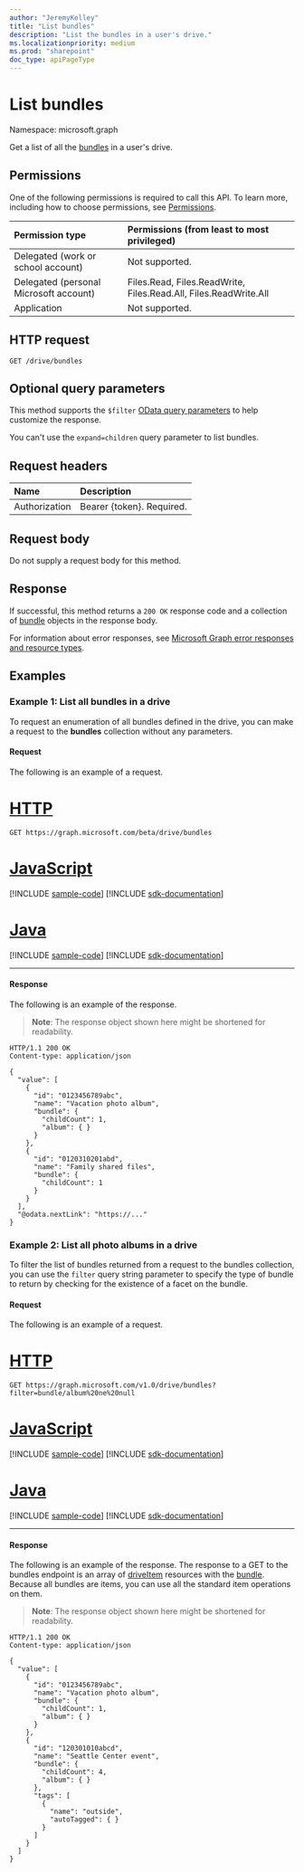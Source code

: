 ```yaml
---
author: "JeremyKelley"
title: "List bundles"
description: "List the bundles in a user's drive."
ms.localizationpriority: medium
ms.prod: "sharepoint"
doc_type: apiPageType
---
```


# List bundles

Namespace: microsoft.graph

Get a list of all the [bundles][bundle] in a user's drive.

## Permissions

One of the following permissions is required to call this API. To learn more, including how to choose permissions, see [Permissions](/graph/permissions-reference).

|Permission type      | Permissions (from least to most privileged)              |
|:--------------------|:---------------------------------------------------------|
|Delegated (work or school account) | Not supported.                             |
|Delegated (personal Microsoft account) | Files.Read, Files.ReadWrite, Files.Read.All, Files.ReadWrite.All    |
|Application          | Not supported.                                           |

## HTTP request

<!-- { "blockType": "ignored" } -->

```http
GET /drive/bundles
```

## Optional query parameters

This method supports the `$filter` [OData query parameters](/graph/query-parameters) to help customize the response.

You can't use the `expand=children` query parameter to list bundles.

## Request headers

| Name          | Description  |
|:------------- |:------------ |
| Authorization | Bearer {token}. Required. |

## Request body

Do not supply a request body for this method.

## Response

If successful, this method returns a `200 OK` response code and a collection of [bundle][bundle] objects in the response body.

For information about error responses, see [Microsoft Graph error responses and resource types][error-response].

## Examples

### Example 1: List all bundles in a drive

To request an enumeration of all bundles defined in the drive, you can make a request to the **bundles** collection without any parameters.

#### Request

The following is an example of a request.

# [HTTP](#tab/http)
<!-- { "blockType": "request", "name": "list-all-bundles", "tags": "service.onedrive" } -->

```msgraph-interactive
GET https://graph.microsoft.com/beta/drive/bundles
```

# [JavaScript](#tab/javascript)
[!INCLUDE [sample-code](../includes/snippets/javascript/list-all-bundles-javascript-snippets.md)]
[!INCLUDE [sdk-documentation](../includes/snippets/snippets-sdk-documentation-link.md)]

# [Java](#tab/java)
[!INCLUDE [sample-code](../includes/snippets/java/list-all-bundles-java-snippets.md)]
[!INCLUDE [sdk-documentation](../includes/snippets/snippets-sdk-documentation-link.md)]

---

#### Response

The following is an example of the response.

> **Note**: The response object shown here might be shortened for readability.

<!-- { "blockType": "response", "@odata.type": "microsoft.graph.driveItem", "truncated": true, "isCollection": true } -->

```http
HTTP/1.1 200 OK
Content-type: application/json

{
  "value": [
    {
      "id": "0123456789abc",
      "name": "Vacation photo album",
      "bundle": {
        "childCount": 1,
        "album": { }
      }
    },
    {
      "id": "0120310201abd",
      "name": "Family shared files",
      "bundle": {
        "childCount": 1
      }
    }
  ],
  "@odata.nextLink": "https://..."
}
```


### Example 2: List all photo albums in a drive

To filter the list of bundles returned from a request to the bundles collection, you can use the `filter` query string parameter to specify the type of bundle to return by checking for the existence of a facet on the bundle.

#### Request

The following is an example of a request.

# [HTTP](#tab/http)
<!-- {"blockType": "request", "name": "list-album-bundles", "tags": "service.onedrive" } -->

```msgraph-interactive
GET https://graph.microsoft.com/v1.0/drive/bundles?filter=bundle/album%20ne%20null
```

# [JavaScript](#tab/javascript)
[!INCLUDE [sample-code](../includes/snippets/javascript/list-album-bundles-javascript-snippets.md)]
[!INCLUDE [sdk-documentation](../includes/snippets/snippets-sdk-documentation-link.md)]

# [Java](#tab/java)
[!INCLUDE [sample-code](../includes/snippets/java/list-album-bundles-java-snippets.md)]
[!INCLUDE [sdk-documentation](../includes/snippets/snippets-sdk-documentation-link.md)]

---

#### Response

The following is an example of the response. The response to a GET to the bundles endpoint is an array of [driveItem][] resources with the [bundle][].
Because all bundles are items, you can use all the standard item operations on them.

> **Note**: The response object shown here might be shortened for readability.
<!-- { "blockType": "response", "@odata.type": "microsoft.graph.driveItem", "truncated": true, "isCollection": true } -->

```http
HTTP/1.1 200 OK
Content-type: application/json

{
  "value": [
    {
      "id": "0123456789abc",
      "name": "Vacation photo album",
      "bundle": {
        "childCount": 1,
        "album": { }
      }
    },
    {
      "id": "120301010abcd",
      "name": "Seattle Center event",
      "bundle": {
        "childCount": 4,
        "album": { }
      },
      "tags": [
        {
          "name": "outside",
          "autoTagged": { }
        }
      ]
    }
  ]
}
```


[bundle]: ../resources/bundle.md
[driveItem]: ../resources/driveItem.md
[error-response]: /graph/errors
[OData Query Parameters]: /graph/query-parameters

<!-- {
  "type": "#page.annotation",
  "description": "List the bundles in a drive.",
  "keywords": "list,bundle,collection",
  "section": "documentation",
  "tocPath": "Bundles/List"
} -->


